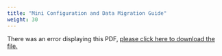 ```yaml
---
title: "Mini Configuration and Data Migration Guide"
weight: 30
---
```


<object data="https://www.truenas.com/docs/files/MiniDataRecoveryGuide1.1.pdf" type="application/pdf" width="95%" height="1000">
  There was an error displaying this PDF, <a href="https://www.truenas.com/docs/files/MiniDataRecoveryGuide1.1.pdf">please click here to download the file.</a>
</object>
